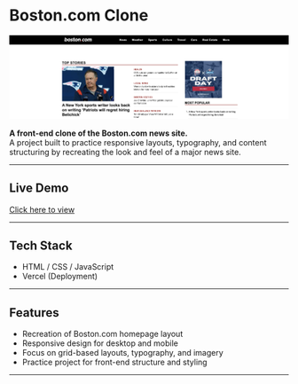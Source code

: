 # Boston.com Clone  

![Boston.com Clone Screenshot](images/boston.png)  

**A front-end clone of the Boston.com news site.**  
A project built to practice responsive layouts, typography, and content structuring by recreating the look and feel of a major news site.  

---

## Live Demo  
[Click here to view](https://your-boston-clone-link.netlify.app)  

---

## Tech Stack  
- HTML / CSS / JavaScript  
- Vercel (Deployment)  

---

## Features  
- Recreation of Boston.com homepage layout  
- Responsive design for desktop and mobile  
- Focus on grid-based layouts, typography, and imagery  
- Practice project for front-end structure and styling  

---


